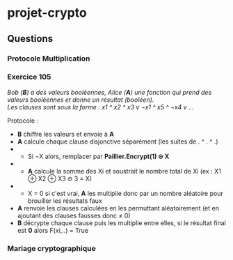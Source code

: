 # projet-crypto

## Questions

### Protocole Multiplication

### Exercice 105

*Bob (**B**) a des valeurs booléennes, Alice (**A**) une fonction qui prend des valeurs booléennes et donne un résultat (booléen).  
Les clauses sont sous la forme : x1 ^ x2 ^ x3 v ¬x1 ^ x5 ^ ¬x4 v ...*

Protocole :
- **B** chiffre les valeurs et envoie à **A**
- **A** calcule chaque clause disjonctive séparément (les suites de . ^ . ^ .)
- - Si ¬X alors, remplacer par **Paillier.Encrypt(1) ⊝ X**
- - **A** calcule la somme des Xi et soustrait le nombre total de Xi (ex : X1 ⊕ X2 ⊕ X3 ⊝ 3 = X)
- - X = 0 si c'est vrai, **A** les multiplie donc par un nombre aléatoire pour brouiller les résultats faux
- **A** renvoie les clauses calculées en les permuttant aléatoirement (et en ajoutant des clauses fausses donc ≠ 0)
- **B** décrypte chaque clause puis les multiplie entre elles, si le résultat final est **0** alors F(xi,..) = True

### Mariage cryptographique

